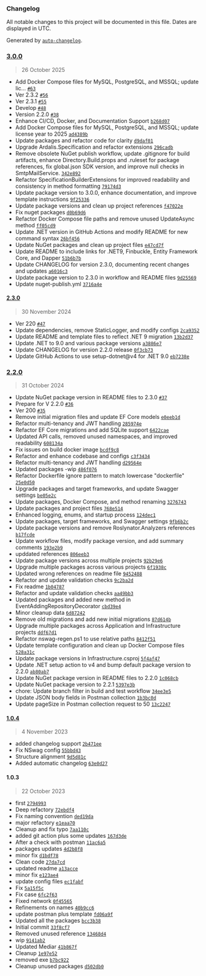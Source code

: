 ### Changelog

All notable changes to this project will be documented in this file. Dates are displayed in UTC.

Generated by [`auto-changelog`](https://github.com/CookPete/auto-changelog).

### [3.0.0](https://github.com/Genocs/microservice-template/compare/2.3.0...3.0.0)

> 26 October 2025

- Add Docker Compose files for MySQL, PostgreSQL, and MSSQL; update lic… [`#63`](https://github.com/Genocs/microservice-template/pull/63)
- Ver 2.3.2 [`#56`](https://github.com/Genocs/microservice-template/pull/56)
- Ver 2.3.1 [`#55`](https://github.com/Genocs/microservice-template/pull/55)
- Develop [`#48`](https://github.com/Genocs/microservice-template/pull/48)
- Version 2.2.0 [`#38`](https://github.com/Genocs/microservice-template/pull/38)
- Enhance CI/CD, Docker, and Documentation Support [`b268d07`](https://github.com/Genocs/microservice-template/commit/b268d07f673d19ab424b45c66ff87e61ff5a6ccf)
- Add Docker Compose files for MySQL, PostgreSQL, and MSSQL; update license year to 2025 [`ad4389b`](https://github.com/Genocs/microservice-template/commit/ad4389b4094632ddcbbed86ae4d6e8852fb91154)
- Update packages and refactor code for clarity [`d9daf01`](https://github.com/Genocs/microservice-template/commit/d9daf012e94a1cd07a2aebdbd095f9f5c2a93629)
- Upgrade Ardalis.Specification and refactor extensions [`296cadb`](https://github.com/Genocs/microservice-template/commit/296cadbd7b17e26f8a9b5868321033ab3f3a6023)
- Remove obsolete NuGet publish workflow, update .gitignore for build artifacts, enhance Directory.Build.props and .ruleset for package references, fix global.json SDK version, and improve null checks in SmtpMailService. [`342e892`](https://github.com/Genocs/microservice-template/commit/342e892653ec74536a5f58547e43f032888185a9)
- Refactor SpecificationBuilderExtensions for improved readability and consistency in method formatting [`79174d3`](https://github.com/Genocs/microservice-template/commit/79174d3e01065b71b704d485f0cea0c8c6702f89)
- Update package version to 3.0.0, enhance documentation, and improve template instructions [`9f25336`](https://github.com/Genocs/microservice-template/commit/9f25336af155127504622cf55acae593b854c5da)
- Update package versions and clean up project references [`f47022e`](https://github.com/Genocs/microservice-template/commit/f47022edca071086f5afb9987e5a53d54fa4b0eb)
- Fix nuget packages [`d0b69d6`](https://github.com/Genocs/microservice-template/commit/d0b69d6e0a59e493970496f365e8ab163f5d0ff3)
- Refactor Docker Compose file paths and remove unused UpdateAsync method [`ff05cd9`](https://github.com/Genocs/microservice-template/commit/ff05cd9d0aeab0f74605e4d5751518359c075ba0)
- Update .NET version in GitHub Actions and modify README for new command syntax [`26bf456`](https://github.com/Genocs/microservice-template/commit/26bf45659bb9b0b6f7ede44fad627d334035ca94)
- Update NuGet packages and clean up project files [`e47cd7f`](https://github.com/Genocs/microservice-template/commit/e47cd7f69ce9ff65ea0cb4dbb918a9b59cd57b18)
- Update README to include links for .NET9, Finbuckle, Entity Framework Core, and Dapper [`51b6b7b`](https://github.com/Genocs/microservice-template/commit/51b6b7b9730f247c32026de17796e2da54b75248)
- Update CHANGELOG for version 2.3.0, documenting recent changes and updates [`a6016c3`](https://github.com/Genocs/microservice-template/commit/a6016c37fd3da8b7738328cc7edbbb335325a334)
- Update package version to 2.3.0 in workflow and README files [`9d25569`](https://github.com/Genocs/microservice-template/commit/9d255695e1666af3cfb316528a4f1105508a0422)
- Update nuget-publish.yml [`3716a4e`](https://github.com/Genocs/microservice-template/commit/3716a4e3b4c86a9cf7e6da1cf15c660ad064c166)

#### [2.3.0](https://github.com/Genocs/microservice-template/compare/2.2.0...2.3.0)

> 30 November 2024

- Ver 220 [`#47`](https://github.com/Genocs/microservice-template/pull/47)
- Update dependencies, remove StaticLogger, and modify configs [`2ca9352`](https://github.com/Genocs/microservice-template/commit/2ca935224b633e0d04a5453dacd3cee058516dcc)
- Update README and template files to reflect .NET 9 migration [`13b2d37`](https://github.com/Genocs/microservice-template/commit/13b2d373406bdfb42f69a97a6386a78be4eaeaa3)
- Update .NET to 9.0 and various package versions [`a3886e7`](https://github.com/Genocs/microservice-template/commit/a3886e70892ca2f52b7c7bb382724da1fe7367ed)
- Update CHANGELOG for version 2.2.0 release [`0f3cb73`](https://github.com/Genocs/microservice-template/commit/0f3cb735284f4d4f37aa38d18064342b72bc5788)
- Update GitHub Actions to use setup-dotnet@v4 for .NET 9.0 [`eb7238e`](https://github.com/Genocs/microservice-template/commit/eb7238edd7d772e97cc010bf0fddd0f777b622c5)

### [2.2.0](https://github.com/Genocs/microservice-template/compare/1.0.4...2.2.0)

> 31 October 2024

- Update NuGet package version in README files to 2.3.0 [`#37`](https://github.com/Genocs/microservice-template/pull/37)
- Prepare for V 2.2.0 [`#36`](https://github.com/Genocs/microservice-template/pull/36)
- Ver 200 [`#35`](https://github.com/Genocs/microservice-template/pull/35)
- Remove initial migration files and update EF Core models [`e0eeb1d`](https://github.com/Genocs/microservice-template/commit/e0eeb1d8183e02f917e6ea34fe7a9399570a3881)
- Refactor multi-tenancy and JWT handling [`285974e`](https://github.com/Genocs/microservice-template/commit/285974e2f82af42230bd1dcf304273289385a5bf)
- Refactor EF Core migrations and add SQLite support [`6422cae`](https://github.com/Genocs/microservice-template/commit/6422cae117cace9c3902b32758e45090caf7616c)
- Updated API calls, removed unused namespaces, and improved readability [`608134a`](https://github.com/Genocs/microservice-template/commit/608134abb6730e25625510fdda54dcb441a4a959)
- Fix issues on build docker image [`bcdf9c8`](https://github.com/Genocs/microservice-template/commit/bcdf9c8075d16d8842f73ff4bbd659380df9ad7a)
- Refactor and enhance codebase and configs [`c3f3434`](https://github.com/Genocs/microservice-template/commit/c3f3434c59e00d4c76fda75ef8490f7ff89d8c75)
- Refactor multi-tenancy and JWT handling [`d29564e`](https://github.com/Genocs/microservice-template/commit/d29564e4d167763ee3f853c7fed723fc9b403bb8)
- Updated packages -wip [`486f076`](https://github.com/Genocs/microservice-template/commit/486f076fd936cab349cc3121a1448aa111fbc0ab)
- Refactor Dockerfile ignore pattern to match lowercase "dockerfile" [`25e0d50`](https://github.com/Genocs/microservice-template/commit/25e0d5029c35dbe203b320331171d3d0608bb121)
- Upgrade packages and target frameworks, and update Swagger settings [`be05e2c`](https://github.com/Genocs/microservice-template/commit/be05e2c779f83f592a0e0bc102010eeee53bade2)
- Update packages, Docker Compose, and method renaming [`3276743`](https://github.com/Genocs/microservice-template/commit/3276743a04a707d28d3270780697134ba67738ee)
- Update packages and project files [`768e514`](https://github.com/Genocs/microservice-template/commit/768e5146635a82454cecb5e7b39ad85d777cb39c)
- Enhanced logging, enums, and startup process [`124dec1`](https://github.com/Genocs/microservice-template/commit/124dec1ef195b1c2e1edc16abfb2f776d0d3fdf5)
- Update packages, target frameworks, and Swagger settings [`9fb6b2c`](https://github.com/Genocs/microservice-template/commit/9fb6b2c2f894cbb2f09c7cd91ccd9a3e1513f3c4)
- Update package versions and remove Roslynator.Analyzers references [`b17fcde`](https://github.com/Genocs/microservice-template/commit/b17fcde44208bfb875089654accc3765c2173d75)
- Update workflow files, modify package version, and add summary comments [`193e2b9`](https://github.com/Genocs/microservice-template/commit/193e2b9f1d24d45c99de554d5efa389cb99b27b4)
- upddated references [`806eeb3`](https://github.com/Genocs/microservice-template/commit/806eeb3482fd970f7949d3edfa18e940b6fdced0)
- Update package versions across multiple projects [`92b29e6`](https://github.com/Genocs/microservice-template/commit/92b29e68fe9f5f792a1ce50e32d7579b1a794d3c)
- Upgrade multiple packages across various projects [`6f1938c`](https://github.com/Genocs/microservice-template/commit/6f1938c36b58d3b654116c3376d84354cc13c353)
- Updated wrong references on readme file [`9452488`](https://github.com/Genocs/microservice-template/commit/9452488480d06cb93b13bff62c9a63c5f30bea3d)
- Refactor and update validation checks [`9c2ba2d`](https://github.com/Genocs/microservice-template/commit/9c2ba2de2461a1bbd1df83af78ae3d2072fb81e6)
- Fix readme [`1b04787`](https://github.com/Genocs/microservice-template/commit/1b0478779a636dddab4b75c908147d69356ae0fd)
- Refactor and update validation checks [`aa49bb3`](https://github.com/Genocs/microservice-template/commit/aa49bb31cf59b35cd30fa177d874b37be5f6abc9)
- Updated packages and added new method in EventAddingRepositoryDecorator [`cbd39e4`](https://github.com/Genocs/microservice-template/commit/cbd39e46538876b76bc949d1628952e2c2560aed)
- Minor cleanup data [`6d87242`](https://github.com/Genocs/microservice-template/commit/6d872422c8c1d72e5a6d76d2ce82dda7f47bc86a)
- Remove old migrations and add new initial migrations [`87d614b`](https://github.com/Genocs/microservice-template/commit/87d614b170260dbfaa0449776f80813d4821f056)
- Upgrade multiple packages across Application and Infrastructure projects [`ddf67d1`](https://github.com/Genocs/microservice-template/commit/ddf67d10765cb52567027505d4d1f40ddd0588f8)
- Refactor nswag-regen.ps1 to use relative paths [`8412f51`](https://github.com/Genocs/microservice-template/commit/8412f5182569c55f0ccf3cd30fb71236c0237f80)
- Update template configuration and clean up Docker Compose files [`528a31c`](https://github.com/Genocs/microservice-template/commit/528a31cb49b012e25bbda084bf63d0ee2dbc0288)
- Update package versions in Infrastructure.csproj [`5f4af47`](https://github.com/Genocs/microservice-template/commit/5f4af476d53b9c5d34a47e24f3de49bf66da5f59)
- Update .NET setup action to v4 and bump default package version to 2.2.0 [`ab80ab7`](https://github.com/Genocs/microservice-template/commit/ab80ab7ba312220dc1893d4fa6d1ea0d59e4bb06)
- Update NuGet package version in README files to 2.2.0 [`1c068cb`](https://github.com/Genocs/microservice-template/commit/1c068cb0dbe777cdb5144057dd1695618f22c6d3)
- Update NuGet package version to 2.2.1 [`5397e3b`](https://github.com/Genocs/microservice-template/commit/5397e3b5918320c56f7bea45596af74803d139bf)
- chore: Update branch filter in build and test workflow [`34ee3e5`](https://github.com/Genocs/microservice-template/commit/34ee3e5d42e8f7c4354cb786b4fbb1ecdd36f0c4)
- Update JSON body fields in Postman collection [`1b3bc0d`](https://github.com/Genocs/microservice-template/commit/1b3bc0dc541beeb69e66d64e727ceb31c6e9933f)
- Update pageSize in Postman collection request to 50 [`13c2247`](https://github.com/Genocs/microservice-template/commit/13c224733ffe96db609cf177bb754370936219ef)

#### [1.0.4](https://github.com/Genocs/microservice-template/compare/1.0.3...1.0.4)

> 4 November 2023

- added changelog support [`2b471ee`](https://github.com/Genocs/microservice-template/commit/2b471ee0d954385f696af052a96d3c85db5b86c6)
- Fix NSwag config [`55bbd43`](https://github.com/Genocs/microservice-template/commit/55bbd43bda1b1317d42ed7fbabb79d610da495c1)
- Structure alignment [`9d5d81c`](https://github.com/Genocs/microservice-template/commit/9d5d81c67945fc744d351a5b078a76c52d717e55)
- Added automatic changelog [`63e0d27`](https://github.com/Genocs/microservice-template/commit/63e0d2769ad0c923dd1952a241ba797d9b0446c6)

#### 1.0.3

> 22 October 2023

- first [`2794993`](https://github.com/Genocs/microservice-template/commit/2794993120389e1f449fe6271e6e5f0a484e5511)
- Deep refactory [`72ebdf4`](https://github.com/Genocs/microservice-template/commit/72ebdf4c6094a5ac2c3b93a268efca60b28c7b56)
- Fix naming convention [`ded19da`](https://github.com/Genocs/microservice-template/commit/ded19dad145a0417425d22c82c55ffb705a0204f)
- major refactory [`e1eaa70`](https://github.com/Genocs/microservice-template/commit/e1eaa701c89bb01bf75fafdacad3fbf76ed5105c)
- Cleanup and fix typo [`7aa110c`](https://github.com/Genocs/microservice-template/commit/7aa110c2d8ef86f5e247ef85f9a950831abb0a2d)
- added git action plus some updates [`167d3de`](https://github.com/Genocs/microservice-template/commit/167d3de2b5d7dbf55aa2e9e060cd1c9b36dc46cf)
- After a check with postman [`11ac6a5`](https://github.com/Genocs/microservice-template/commit/11ac6a5ed79ad8b20d340fb139c75eb55eaf5772)
- packages updates [`4d2b8f8`](https://github.com/Genocs/microservice-template/commit/4d2b8f8499fdfb666b3adb673676e5d3670c66ef)
- minor fix [`d1bdf78`](https://github.com/Genocs/microservice-template/commit/d1bdf7848896820ec74b3c614ccde405b3796e91)
- Clean code [`27da7cd`](https://github.com/Genocs/microservice-template/commit/27da7cd26b3cb484c3d391ee776c553d59b242c5)
- updated readme [`a13acce`](https://github.com/Genocs/microservice-template/commit/a13acce71d9fa305b43adffb1db7f3de2e57cfde)
- minor fix [`e123ae4`](https://github.com/Genocs/microservice-template/commit/e123ae48a8ef5220f5c7d553843109de13491b83)
- update config files [`ec1fabf`](https://github.com/Genocs/microservice-template/commit/ec1fabfcd4af2197a53d9d4a02e29d0609d58fba)
- Fix [`5a15f5c`](https://github.com/Genocs/microservice-template/commit/5a15f5cdd8e5a3698710174a58bf6568dce56f0e)
- Fix case [`6fc2f63`](https://github.com/Genocs/microservice-template/commit/6fc2f635cc91fb03acc11eb3c2365266fffd110e)
- Fixed network [`0f45565`](https://github.com/Genocs/microservice-template/commit/0f45565c56ae0942a366e68ae0da6a2f69e447de)
- Refinements on names [`40b9cc6`](https://github.com/Genocs/microservice-template/commit/40b9cc6eef6b23702db0aa131da3013fe6ed4f16)
- update postman plus template [`fd06a9f`](https://github.com/Genocs/microservice-template/commit/fd06a9f46da96901be94adda76917368538843aa)
- Updated all the packages [`bcc3b38`](https://github.com/Genocs/microservice-template/commit/bcc3b385ea451cc0032091418f6d921cc17caa60)
- Initial commit [`33f8cf7`](https://github.com/Genocs/microservice-template/commit/33f8cf70457afcbf805ba284311ee57a89adb742)
- Removed unused reference [`13468d4`](https://github.com/Genocs/microservice-template/commit/13468d468a8ab1f83295986b738a18acf4a006ff)
- wip [`9141ab2`](https://github.com/Genocs/microservice-template/commit/9141ab2e5cff1048cee9d461ad03836836c5c14d)
- Updated Mediar [`41b867f`](https://github.com/Genocs/microservice-template/commit/41b867f0b95d1095313a3b3d50c7fa3af59c0bdb)
- Cleanup [`1e97e52`](https://github.com/Genocs/microservice-template/commit/1e97e522562136f6b68e10a5285862f9320c33fe)
- removed exe [`b7bc922`](https://github.com/Genocs/microservice-template/commit/b7bc9224279611c299500f8cd2db562796ffa6ec)
- Cleanup unused packages [`d502db0`](https://github.com/Genocs/microservice-template/commit/d502db035a59821a8989b23ac93f0914bfbbb1e2)
